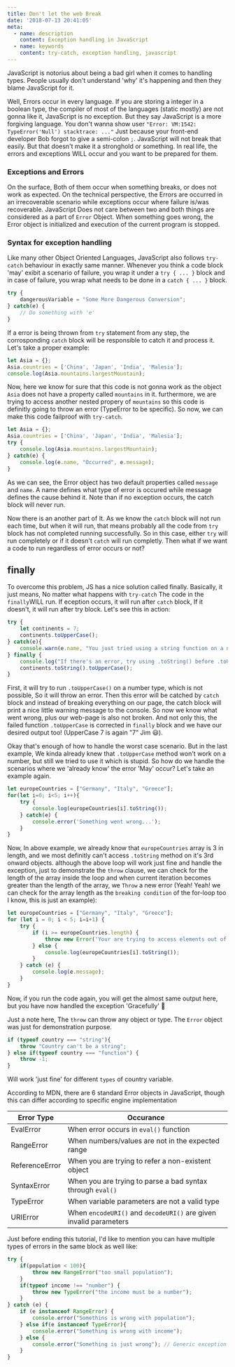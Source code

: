 ```yaml
---
title: Don't let the web Break
date: '2018-07-13 20:41:05'
meta:
  - name: description
    content: Exception handling in JavaScript
  - name: keywords
    content: try-catch, exception handling, javascript
---
```


JavaScript is notorius about being a bad girl when it comes to handling types. People usually don't understand 'why' it's happening and then they blame JavaScript for it.
<!-- more -->
 Well, Errors occur in every language. If you are storing a integer in a boolean type, the compiler of most of the languages (static mostly) are not gonna like it, JavaScript is no exception. But they say JavaScript is a more forgiving language. You don't wanna show user `"Error: VM:1542: TypeError('Null') stacktrace: ..."` Just because your front-end developer Bob forgot to give a semi-colon `;`. JavaScript will not break that easily. But that doesn't make it a stronghold or something. In real life, the errors and exceptions WILL occur and you want to be prepared for them. 

### Exceptions and Errors
On the surface, Both of them occur when something breaks, or does not work as expected. On the technical perspective, the Errors are occurred in an irrecoverable scenario while exceptions occur where failure is/was recoverable. JavaScript Does not care between two and both things are considered as a part of `Error` Object. When something goes wrong, the Error object is initialized and execution of the current program is stopped.

### Syntax for exception handling
Like many other Object Oriented Languages, JavaScript also follows `try-catch` behaviour in exactly same manner. Whenever you think a code block 'may' exibit a scenario of failure, you wrap it under a `try { ... }` block and in case of failure, you wrap what needs to be done in a `catch { ... }` block.
```js
try {
    dangerousVariable = "Some More Dangerous Conversion";
} catch(e) {
    // Do something with 'e'
}
```
If a error is being thrown from `try` statement from any step, the corrosponding `catch` block will be responsible to catch it and process it.
Let's take a proper example:
```js
let Asia = {};
Asia.countries = ['China', 'Japan', 'India', 'Malesia'];
console.log(Asia.mountains.largestMountain);
```
Now, here we know for sure that this code is not gonna work as the object `Asia` does not have a property called `mountains` in it. furthermore, we are trying to access another nested propery of `mountains` so this code is definitly going to throw an error (TypeError to be specific). So now, we can make this code failproof with `try-catch`.
```js
let Asia = {};
Asia.countries = ['China', 'Japan', 'India', 'Malesia'];
try {
    console.log(Asia.mountains.largestMountain);
} catch(e) {
    console.log(e.name, "Occurred", e.message);
}
```
As we can see, the Error object has two default properties called `message` and `name`. A name defines what type of error is occured while message defines the cause behind it. Note than if no exception occurs, the catch block will never run. 

Now there is an another part of It. As we know the `catch` block will not run each time, but when it will run, that means probably all the code from `try` block has not completed running successfully. So in this case, either `try` will run completely or if it doesn't `catch` will run completly. Then what if we want a code to run regardless of error occurs or not?

## finally
To overcome this problem, JS has a nice solution called finally. Basically, it just means, No matter what happens with `try-catch` The code in the `finally`WILL run. If eception occurs, it will run after `catch` block, If it doesn't, it will run after try block. Let's see this in action:
```js
try {
    let continents = 7;
    continents.toUpperCase();
} catch(e){
    console.warn(e.name, "You just tried using a string function on a number");
} finally {
    console.log("If there's an error, try using .toString() before .toUpperCase()");
    continents.toString().toUpperCase();
}
```

First, it will try to run `.toUpperCase()` on a number type, which is not possible, So it will throw an error. Then this error will be catched by `catch` block and instead of breaking everything on our page, the catch block will print a nice little warning message to the console. So now we know what went wrong, plus our web-page is also not broken. And not only this, the failed function `.toUpperCase` is corrected in `finally` block and we have our desired output too! (UpperCase 7 is again "7" Jim :smiley:). 

Okay that's enough of how to handle the worst case scenario. But in the last example, We kinda already knew that `.toUpperCase` method won't work on a number, but still we tried to use it which is stupid. So how do we handle the scenarios where we 'already know' the error 'May' occur? Let's take an example again.

```js
let europeCountries = ["Germany", "Italy", "Greece"];
for(let i=0; i<5; i++){
    try {
        console.log(europeCountries[i].toString());
    } catch(e) {
        console.error('Something went wrong...');
    }
}
```
Now, In above example, we already know that `europeCountries` array is 3 in length, and we most definitly can't access `.toString` method on it's 3rd onward objects. although the above loop will work just fine and handle the exception, just to demonstrate the `throw` clause, we can check for the length of the array inside the loop and when current iteration becomes greater than the length of the array, we `Throw` a new error (Yeah! Yeah! we can check for the array length as the `breaking condition` of the for-loop too I know, this is just an example):

```js
let europeCountries = ["Germany", "Italy", "Greece"];
for (let i = 0; i < 5; i=i+1) {
    try {
        if (i >= europeCountries.length) {
            throw new Error('Your are trying to access elements out of my scope');
        } else {
            console.log(europeCountries[i].toString());
        }
    } catch (e) {
        console.log(e.message);
    }
}
```
Now, if you run the code again, you will get the almost same output here, but you have now handled the exception 'Gracefully' :crown:

Just a note here, The `throw` can throw any object or type. The `Error` object was just for demonstration purpose.
```js
if (typeof country === "string"){
    throw "Country can't be a string";
} else if(typeof country === "function") {
    throw -1;
}
```
Will work 'just fine' for different `types` of country variable. 

According to MDN, there are 6 standard Error objects in JavaScript, though this can differ according to specific engine implementation

| Error Type      | Occurance                                                         |  
| --------------- |------------------------------------------------------------------ |
| EvalError       | When error occurs in `eval()` function                            | 
| RangeError      | When numbers/values are not in the expected range                 |
| ReferenceError  | When you are trying to refer a non-existent object                |
| SyntaxError     | When you are trying to parse a bad syntax through `eval()`        |
| TypeError       | When variable parameters are not a valid type                     |
| URIError        | When `encodeURI()` and `decodeURI()` are given invalid parameters |


Just before ending this tutorial, I'd like to mention you can have multiple types of errors in the same block as well like:
```js
try {
    if(population < 100){
        throw new RangeError("too small population");
    }
    if(typeof income !== "number") {
        throw new TypeError("the income must be a number");
    }
} catch (e) {
    if (e instanceof RangeError) {
        console.error("Somethins is wrong with population");
    } else if(e instanceof TypeError){
        console.error("Something is wrong with income");
    } else {
        console.error("Something is just wrong"); // Generic exception
    }
}
```